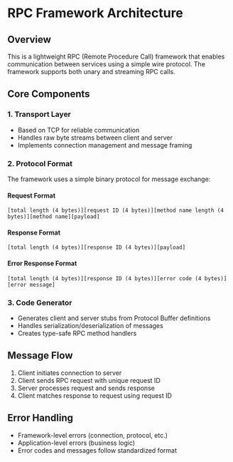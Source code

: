 # RPC Framework Architecture

## Overview
This is a lightweight RPC (Remote Procedure Call) framework that enables communication between services using a simple wire protocol. The framework supports both unary and streaming RPC calls.

## Core Components

### 1. Transport Layer
- Based on TCP for reliable communication
- Handles raw byte streams between client and server
- Implements connection management and message framing

### 2. Protocol Format
The framework uses a simple binary protocol for message exchange:

#### Request Format
```
[total length (4 bytes)][request ID (4 bytes)][method name length (4 bytes)][method name][payload]
```

#### Response Format
```
[total length (4 bytes)][response ID (4 bytes)][payload]
```

#### Error Response Format
```
[total length (4 bytes)][response ID (4 bytes)][error code (4 bytes)][error message]
```

### 3. Code Generator
- Generates client and server stubs from Protocol Buffer definitions
- Handles serialization/deserialization of messages
- Creates type-safe RPC method handlers

## Message Flow
1. Client initiates connection to server
2. Client sends RPC request with unique request ID
3. Server processes request and sends response
4. Client matches response to request using request ID

## Error Handling
- Framework-level errors (connection, protocol, etc.)
- Application-level errors (business logic)
- Error codes and messages follow standardized format